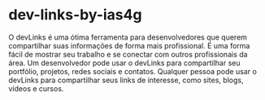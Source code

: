 # dev-links-by-ias4g
 O devLinks é uma ótima ferramenta para desenvolvedores que querem compartilhar suas informações de forma mais profissional. É uma forma fácil de mostrar seu trabalho e se conectar com outros profissionais da área. Um desenvolvedor pode usar o devLinks para compartilhar seu portfólio, projetos, redes sociais e contatos. Qualquer pessoa pode usar o devLinks para compartilhar seus links de interesse, como sites, blogs, vídeos e cursos.
